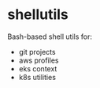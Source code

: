 # shellutils
Bash-based shell utils for:
 - git projects
 - aws profiles
 - eks context
 - k8s utilities
